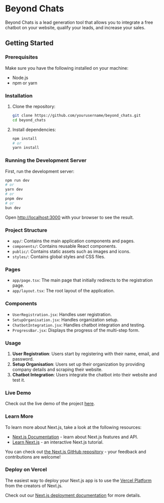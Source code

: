 # Beyond Chats

Beyond Chats is a lead generation tool that allows you to integrate a free chatbot on your website, qualify your leads, and increase your sales.

## Getting Started

### Prerequisites

Make sure you have the following installed on your machine:

- Node.js
- npm or yarn

### Installation

1. Clone the repository:

   ```bash
   git clone https://github.com/yourusername/beyond_chats.git
   cd beyond_chats
   ```

2. Install dependencies:
   ```bash
   npm install
   # or
   yarn install
   ```

### Running the Development Server

First, run the development server:

```bash
npm run dev
# or
yarn dev
# or
pnpm dev
# or
bun dev
```

Open [http://localhost:3000](http://localhost:3000) with your browser to see the result.

### Project Structure

- `app/`: Contains the main application components and pages.
- `components/`: Contains reusable React components.
- `public/`: Contains static assets such as images and icons.
- `styles/`: Contains global styles and CSS files.

### Pages

- `app/page.tsx`: The main page that initially redirects to the registration page.
- `app/layout.tsx`: The root layout of the application.

### Components

- `UserRegistration.jsx`: Handles user registration.
- `SetupOrganisation.jsx`: Handles organization setup.
- `ChatbotIntegration.jsx`: Handles chatbot integration and testing.
- `ProgressBar.jsx`: Displays the progress of the multi-step form.

### Usage

1. **User Registration**: Users start by registering with their name, email, and password.
2. **Setup Organisation**: Users set up their organization by providing company details and scraping their website.
3. **Chatbot Integration**: Users integrate the chatbot into their website and test it.

### Live Demo

Check out the live demo of the project [here](https://beyond-chats-five.vercel.app/).

### Learn More

To learn more about Next.js, take a look at the following resources:

- [Next.js Documentation](https://nextjs.org/docs) - learn about Next.js features and API.
- [Learn Next.js](https://nextjs.org/learn) - an interactive Next.js tutorial.

You can check out [the Next.js GitHub repository](https://github.com/vercel/next.js) - your feedback and contributions are welcome!

### Deploy on Vercel

The easiest way to deploy your Next.js app is to use the [Vercel Platform](https://vercel.com/new?utm_medium=default-template&filter=next.js&utm_source=create-next-app&utm_campaign=create-next-app-readme) from the creators of Next.js.

Check out our [Next.js deployment documentation](https://nextjs.org/docs/app/building-your-application/deploying) for more details.
